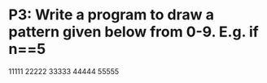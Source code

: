 # P3: Write a program to draw a pattern given below from 0-9. E.g. if n==5


11111
22222
33333
44444
55555

